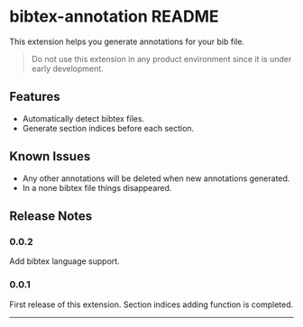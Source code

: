 # bibtex-annotation README

This extension helps you generate annotations for your bib file. 

> Do not use this extension in any product environment since it is under early development. 

## Features

- Automatically detect bibtex files.
- Generate section indices before each section.

## Known Issues

- Any other annotations will be deleted when new annotations generated.
- In a none bibtex file things disappeared.

## Release Notes

### 0.0.2

Add bibtex language support.

### 0.0.1

First release of this extension.
Section indices adding function is completed.

-----------------------------------------------------------------------------------------------------------
